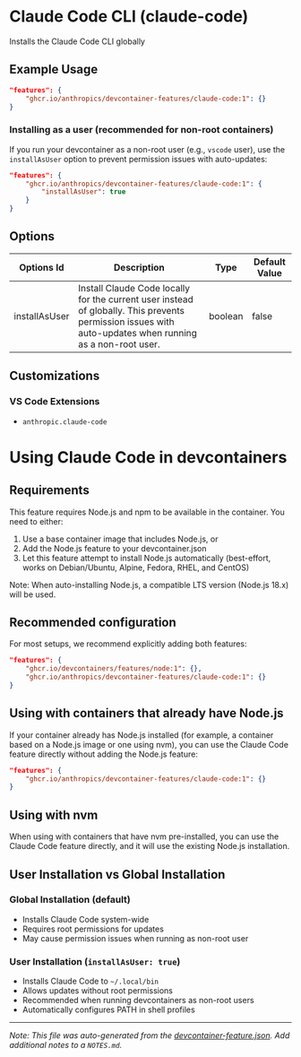 
# Claude Code CLI (claude-code)

Installs the Claude Code CLI globally

## Example Usage

```json
"features": {
    "ghcr.io/anthropics/devcontainer-features/claude-code:1": {}
}
```

### Installing as a user (recommended for non-root containers)

If you run your devcontainer as a non-root user (e.g., `vscode` user), use the `installAsUser` option to prevent permission issues with auto-updates:

```json
"features": {
    "ghcr.io/anthropics/devcontainer-features/claude-code:1": {
        "installAsUser": true
    }
}
```

## Options

| Options Id | Description | Type | Default Value |
|-----|-----|-----|-----|
| installAsUser | Install Claude Code locally for the current user instead of globally. This prevents permission issues with auto-updates when running as a non-root user. | boolean | false |


## Customizations

### VS Code Extensions

- `anthropic.claude-code`

# Using Claude Code in devcontainers

## Requirements

This feature requires Node.js and npm to be available in the container. You need to either:

1. Use a base container image that includes Node.js, or
2. Add the Node.js feature to your devcontainer.json
3. Let this feature attempt to install Node.js automatically (best-effort, works on Debian/Ubuntu, Alpine, Fedora, RHEL, and CentOS)

Note: When auto-installing Node.js, a compatible LTS version (Node.js 18.x) will be used.

## Recommended configuration

For most setups, we recommend explicitly adding both features:

```json
"features": {
    "ghcr.io/devcontainers/features/node:1": {},
    "ghcr.io/anthropics/devcontainer-features/claude-code:1": {}
}
```

## Using with containers that already have Node.js

If your container already has Node.js installed (for example, a container based on a Node.js image or one using nvm), you can use the Claude Code feature directly without adding the Node.js feature:

```json
"features": {
    "ghcr.io/anthropics/devcontainer-features/claude-code:1": {}
}
```

## Using with nvm

When using with containers that have nvm pre-installed, you can use the Claude Code feature directly, and it will use the existing Node.js installation.

## User Installation vs Global Installation

### Global Installation (default)
- Installs Claude Code system-wide
- Requires root permissions for updates
- May cause permission issues when running as non-root user

### User Installation (`installAsUser: true`)
- Installs Claude Code to `~/.local/bin`
- Allows updates without root permissions
- Recommended when running devcontainers as non-root users
- Automatically configures PATH in shell profiles



---

_Note: This file was auto-generated from the [devcontainer-feature.json](https://github.com/anthropics/devcontainer-features/blob/main/src/claude-code/devcontainer-feature.json).  Add additional notes to a `NOTES.md`._
